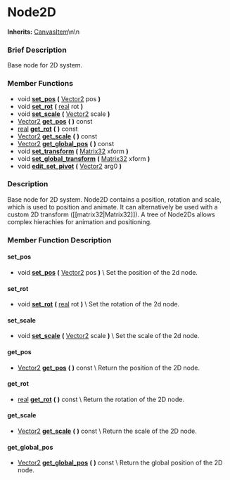 #  Node2D  
**Inherits:** [CanvasItem](class_canvasitem)\\n\\n
###  Brief Description  
Base node for 2D system.

###  Member Functions 
  * void  **[set_pos](#set_pos)**  **(** [Vector2](class_vector2) pos  **)**
  * void  **[set_rot](#set_rot)**  **(** [real](class_real) rot  **)**
  * void  **[set_scale](#set_scale)**  **(** [Vector2](class_vector2) scale  **)**
  * [Vector2](class_vector2)  **[get_pos](#get_pos)**  **(** **)** const
  * [real](class_real)  **[get_rot](#get_rot)**  **(** **)** const
  * [Vector2](class_vector2)  **[get_scale](#get_scale)**  **(** **)** const
  * [Vector2](class_vector2)  **[get_global_pos](#get_global_pos)**  **(** **)** const
  * void  **[set_transform](#set_transform)**  **(** [Matrix32](class_matrix32) xform  **)**
  * void  **[set_global_transform](#set_global_transform)**  **(** [Matrix32](class_matrix32) xform  **)**
  * void  **[edit_set_pivot](#edit_set_pivot)**  **(** [Vector2](class_vector2) arg0  **)**

###  Description  
Base node for 2D system. Node2D contains a position, rotation and scale, which is used to position and animate.
        It can alternatively be used with a custom 2D transform ([[matrix32|Matrix32]]).
        A tree of Node2Ds allows complex hierachies for animation and positioning.

###  Member Function Description  

#### <a name="set_pos">set_pos</a>
  * void  **[set_pos](#set_pos)**  **(** [Vector2](class_vector2) pos  **)**
\\
Set the position of the 2d node.

#### <a name="set_rot">set_rot</a>
  * void  **[set_rot](#set_rot)**  **(** [real](class_real) rot  **)**
\\
Set the rotation of the 2d node.

#### <a name="set_scale">set_scale</a>
  * void  **[set_scale](#set_scale)**  **(** [Vector2](class_vector2) scale  **)**
\\
Set the scale of the 2d node.

#### <a name="get_pos">get_pos</a>
  * [Vector2](class_vector2)  **[get_pos](#get_pos)**  **(** **)** const
\\
Return the position of the 2D node.

#### <a name="get_rot">get_rot</a>
  * [real](class_real)  **[get_rot](#get_rot)**  **(** **)** const
\\
Return the rotation of the 2D node.

#### <a name="get_scale">get_scale</a>
  * [Vector2](class_vector2)  **[get_scale](#get_scale)**  **(** **)** const
\\
Return the scale of the 2D node.

#### <a name="get_global_pos">get_global_pos</a>
  * [Vector2](class_vector2)  **[get_global_pos](#get_global_pos)**  **(** **)** const
\\
Return the global position of the 2D node.
